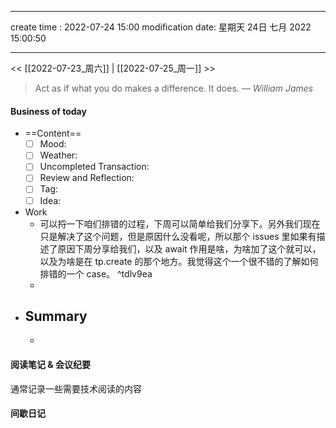 
---
create time : 2022-07-24 15:00
modification date: 星期天 24日 七月 2022 15:00:50

---

<< [[2022-07-23_周六]] | [[2022-07-25_周一]] >>

> Act as if what you do makes a difference. It does.
> — <cite>William James</cite>

#### Business of today
-  ==Content==
	- [ ] Mood:
	- [ ] Weather:
	- [ ] Uncompleted Transaction:
	- [ ] Review and Reflection:
	- [ ] Tag:
	- [ ] Idea:
- Work
	- 可以捋一下咱们排错的过程，下周可以简单给我们分享下。另外我们现在只是解决了这个问题，但是原因什么没看呢，所以那个 issues 里如果有描述了原因下周分享给我们，以及 await 作用是啥，为啥加了这个就可以，以及为啥是在 tp.create 的那个地方。我觉得这个一个很不错的了解如何排错的一个 case。 ^tdlv9ea
	- 
- Summary
	- 
	- 
	
#### 阅读笔记 & 会议纪要
通常记录一些需要技术阅读的内容

#### 间歇日记

